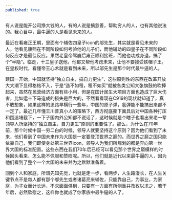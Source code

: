 ```yaml
---
published: true
---
```


有人说是能开公司挣大钱的人，有的人说是搞慈善，帮助穷人的人，也有其他说法的。我心目中，最牛逼的人是看见未来的人。

最近在看雍正王朝，里面有个辅佐四皇子icon的邬先生，其实就是看见未来的人，他看见康熙在不同阶段如何考验他的儿子们，而他辅助的四皇子在不同阶段如何反应才是最佳反应。果然老皇帝驾崩后雍正顺利接班，而他也功成身退，搞了个“半隐”。临走，十三皇子送他，他都又帮他考虑未来，让他不要接受铁帽子王。在皇权时代，看懂帝王心术就是看到未来，所以邬先生是那个时代最牛逼的人。

建国一开始，中国就坚持“独立自主，搞自力更生”，这些原则性的东西在改革开放大大潮下显得格格不入，于是“造不如租，租不如买”就被各类公知大张旗鼓的吹捧起来，虽然在民营经济方面有些小利，但是在国计民生大项目方面也造成了巨大伤害，比如运十下马造成的损失是巨大的，不然看看现在C919的现状就知道了，真不敢想象，如果这样的思路早横行一些年，中国的原子弹，氢弹能不能搞出来都不一定了。最近几年懂王川普真小人的策略下，西方彻底撕下面具后对中国各种打压和围追堵截下，一下子国内外公知都不说话了，这时候就是个瞎子也看出来老一辈领导人所坚持的“独立自主，自力更生”原则的重要性了。那么，为什么在70年前，那个时候中国一穷二白的时候，领导人就要坚持这个原则？因为他们看到了未来，他们看到了中国未来作为大国是一定要登顶世界之巅的。而世界之巅之国只能依靠自己，我们即使身处第三世界icon，领导人为我们所规划的都是奔向第一世界大国的标准配置。这些东西在我们70年后已经可以看见那个世界之巅模样的时候回头看来，怎么能不佩服和赞叹呢。所以，他们就是近代以来最牛逼的人，因为他们看到了整个一个大国的未来并为之默默准备着。

回到个人和家庭，所谓先知先觉，也就是走一步，看两步，人生路漫长，在人生关键节点不是每人都有那个邬先生或者诸葛亮来辅佐，只能靠自己，为事业，为家庭，为子女而计长远，不求面面俱到，只要有一方面有所侧重并孜孜以求之，若干年后，必然欣慰之，这样你也就成了你家族中最牛逼的人了。